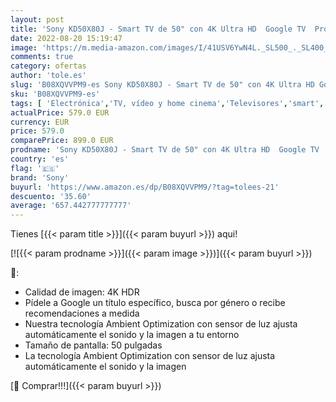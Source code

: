 ```yaml
---
layout: post
title: 'Sony KD50X80J - Smart TV de 50" con 4K Ultra HD  Google TV  Processor X1  Triluminos Pro  HDR  modelo 2021  color negro '
date: 2022-08-20 15:19:47
image: 'https://m.media-amazon.com/images/I/41USV6YwN4L._SL500_._SL400_.jpg'
comments: true
category: ofertas
author: 'tole.es'
slug: 'B08XQVVPM9-es Sony KD50X80J - Smart TV de 50" con 4K Ultra HD Google TV...'
sku: 'B08XQVVPM9-es'
tags: [ 'Electrónica','TV, vídeo y home cinema','Televisores','smart','sony','tv','🇪🇸', ]
actualPrice: 579.0 EUR
currency: EUR
price: 579.0
comparePrice: 899.0 EUR
prodname: 'Sony KD50X80J - Smart TV de 50" con 4K Ultra HD  Google TV  Processor X1  Triluminos Pro  HDR  modelo 2021  color negro '
country: 'es'
flag: '🇪🇸'
brand: 'Sony'
buyurl: 'https://www.amazon.es/dp/B08XQVVPM9/?tag=tolees-21'
descuento: '35.60'
average: '657.442777777777'
---
```


Tienes [{{< param title >}}]({{< param buyurl >}}) aqui!

[![{{< param prodname >}}]({{< param image >}})]({{< param buyurl >}})

🔎:

- Calidad de imagen: 4K HDR
- Pídele a Google un título específico, busca por género o recibe recomendaciones a medida
- Nuestra tecnología Ambient Optimization con sensor de luz ajusta automáticamente el sonido y la imagen a tu entorno
- Tamaño de pantalla: 50 pulgadas
- La tecnología Ambient Optimization con sensor de luz ajusta automáticamente el sonido y la imagen

[🛒 Comprar!!!]({{< param buyurl >}})
